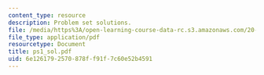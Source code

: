 ```yaml
---
content_type: resource
description: Problem set solutions.
file: /media/https%3A/open-learning-course-data-rc.s3.amazonaws.com/20-106j-systems-microbiology-fall-2006/6e1261792570878ff91f7c60e52b4591_ps1_sol.pdf
file_type: application/pdf
resourcetype: Document
title: ps1_sol.pdf
uid: 6e126179-2570-878f-f91f-7c60e52b4591
---
```

